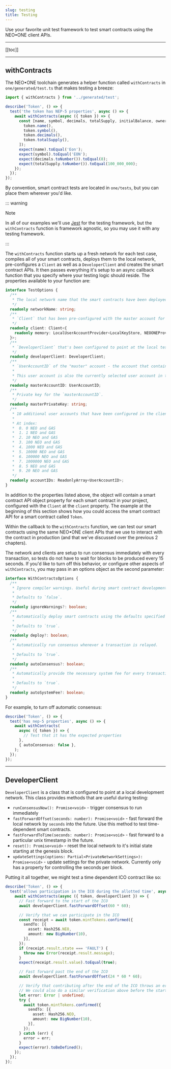 ```yaml
---
slug: testing
title: Testing
---
```

Use your favorite unit test framework to test smart contracts using the NEO•ONE client APIs.

---

[[toc]]

---

## withContracts

The NEO•ONE toolchain generates a helper function called `withContracts` in `one/generated/test.ts` that makes testing a breeze:

```typescript
import { withContracts } from '../generated/test';

describe('Token', () => {
  test('the token has NEP-5 properties', async () => {
    await withContracts(async ({ token }) => {
      const [name, symbol, decimals, totalSupply, initialBalance, owner] = await Promise.all([
        token.name(),
        token.symbol(),
        token.decimals(),
        token.totalSupply(),
      ]);
      expect(name).toEqual('Eon');
      expect(symbol).toEqual('EON');
      expect(decimals.toNumber()).toEqual(8);
      expect(totalSupply.toNumber()).toEqual(100_000_000);
    });
  });
});
```

By convention, smart contract tests are located in `one/tests`, but you can place them wherever you'd like.

::: warning

Note

In all of our examples we'll use [Jest](https://jestjs.io/) for the testing framework, but the `withContracts` function is framework agnostic, so you may use it with any testing framework.

:::

The `withContracts` function starts up a fresh network for each test case, compiles all of your smart contracts, deploys them to the local network, pre-configures a `Client` as well as a `DeveloperClient` and creates the smart contract APIs. It then passes everything it's setup to an async callback function that you specify where your testing logic should reside. The properties available to your function are:

```typescript
interface TestOptions {
  /**
   * The local network name that the smart contracts have been deployed to and the `client` has been configured with.
   */
  readonly networkName: string;
  /**
   * `Client` that has been pre-configured with the master account for the local network as well as each of the accounts in `accountIDs`.
   */
  readonly client: Client<{
    readonly memory: LocalUserAccountProvider<LocalKeyStore, NEOONEProvider>;
  }>;
  /**
   * `DeveloperClient` that's been configured to point at the local testing network.
   */
  readonly developerClient: DeveloperClient;
  /**
   * `UserAccountID` of the "master" account - the account that contains ~100 million NEO and ~58 million GAS.
   *
   * This user account is also the currently selected user account in the `Client` and the one that deployed the contracts.
   */
  readonly masterAccountID: UserAccountID;
  /**
   * Private key for the `masterAccountID`.
   */
  readonly masterPrivateKey: string;
  /**
   * 10 additional user accounts that have been configured in the client with varying amounts of NEO and GAS:
   *
   * At index:
   *  0. 0 NEO and GAS
   *  1. 1 NEO and GAS
   *  2. 10 NEO and GAS
   *  3. 100 NEO and GAS
   *  4. 1000 NEO and GAS
   *  5. 10000 NEO and GAS
   *  6. 100000 NEO and GAS
   *  7. 1000000 NEO and GAS
   *  8. 5 NEO and GAS
   *  9. 20 NEO and GAS
   */
  readonly accountIDs: ReadonlyArray<UserAccountID>;
}
```

In addition to the properties listed above, the object will contain a smart contract API object property for each smart contract in your project, configured with the `Client` at the `client` property. The example at the beginning of this section shows how you could access the smart contract API for a smart contract called `Token`.

Within the callback to the `withContracts` function, we can test our smart contracts using the same NEO•ONE client APIs that we use to interact with the contract in production (and that we've discussed over the previous 2 chapters).

The network and clients are setup to run consensus immediately with every transaction, so tests do not have to wait for blocks to be produced every 15 seconds. If you'd like to turn off this behavior, or configure other aspects of `withContracts`, you may pass in an options object as the second parameter:

```typescript
interface WithContractsOptions {
  /**
   * Ignore compiler warnings. Useful during smart contract development.
   *
   * Defaults to `false`.
   */
  readonly ignoreWarnings?: boolean;
  /**
   * Automatically deploy smart contracts using the defaults specified in the constructor arguments.
   *
   * Defaults to `true`.
   */
  readonly deploy?: boolean;
  /**
   * Automatically run consensus whenever a transaction is relayed.
   *
   * Defaults to `true`.
   */
  readonly autoConsensus?: boolean;
  /**
   * Automatically provide the necessary system fee for every transaction to execute.
   *
   * Defaults to `true`.
   */
  readonly autoSystemFee?: boolean;
}
```

For example, to turn off automatic consensus:

```typescript
describe('Token', () => {
  test('has nep-5 properties', async () => {
    await withContracts(
      async ({ token }) => {
        // Test that it has the expected properties
      },
      { autoConsensus: false },
    );
  });
});
```

---

## DeveloperClient

`DeveloperClient` is a class that is configured to point at a local development network. This class provides methods that are useful during testing:

  - `runConsensusNow(): Promise<void>` - trigger consensus to run immediately
  - `fastForwardOffset(seconds: number): Promise<void>` - fast forward the local network by `seconds` into the future. Use this method to test time-dependent smart contracts.
  - `fastForwardToTime(seconds: number): Promise<void>` - fast forward to a particular unix timestamp in the future.
  - `reset(): Promise<void>` - reset the local network to it's initial state starting at the genesis block.
  - `updateSettings(options: Partial<PrivateNetworkSettings>): Promise<void>` - update settings for the private network. Currently only has a property for controlling the seconds per block.

Putting it all together, we might test a time dependent ICO contract like so:

```typescript
describe('Token', () => {
  test('allows participation in the ICO during the allotted time', async () => {
    await withContracts(async ({ token, developerClient }) => {
      // Fast forward to the start of the ICO
      await developerClient.fastForwardOffset(60 * 60);

      // Verify that we can participate in the ICO
      const receipt = await token.mintTokens.confirmed({
        sendTo: [{
          asset: Hash256.NEO,
          amount: new BigNumber(10),
        }],
      });
      if (receipt.result.state === 'FAULT') {
        throw new Error(receipt.result.message);
      }
      expect(receipt.result.value).toEqual(true);

      // Fast forward past the end of the ICO
      await developerClient.fastForwardOffset(24 * 60 * 60);

      // Verify that contributing after the end of the ICO throws an error.
      // We could also do a similar verification above before the start of the ICO.
      let error: Error | undefined;
      try {
        await token.mintTokens.confirmed({
          sendTo: [{
            asset: Hash256.NEO,
            amount: new BigNumber(10),
          }],
        });
      } catch (err) {
        error = err;
      }
      expect(error).toBeDefined();
    });
  });
});
```
